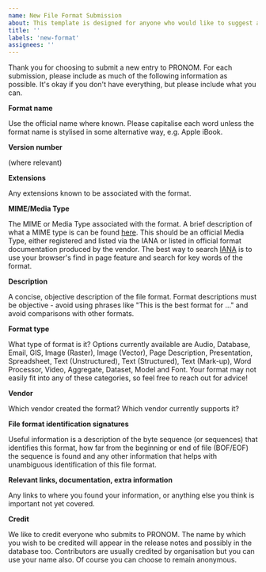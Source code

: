 ```yaml
---
name: New File Format Submission
about: This template is designed for anyone who would like to suggest a new file format for PRONOM
title: ''
labels: 'new-format'
assignees: ''
---
```


Thank you for choosing to submit a new entry to PRONOM. For each submission, please include as much of the following information as possible. It's okay if you don't have everything, but please include what you can.

**Format name**

Use the official name where known. Please capitalise each word unless the format name is stylised in some alternative way, e.g. Apple iBook.

**Version number**

(where relevant)

**Extensions**

Any extensions known to be associated with the format.

**MIME/Media Type**

The MIME or Media Type associated with the format. A brief description of what a MIME type is can be found [here](https://developer.mozilla.org/en-US/docs/Web/HTTP/Basics_of_HTTP/MIME_types). This should be an official Media Type, either registered and listed via the IANA or listed in official format documentation produced by the vendor. The best way to search [IANA](https://www.iana.org/assignments/media-types/media-types.xhtml) is to use your browser's find in page feature and search for key words of the format.

**Description**

A concise, objective description of the file format. Format descriptions must be objective - avoid using phrases like "This is the best format for …" and avoid comparisons with other formats.

**Format type**

What type of format is it? Options currently available are Audio, Database, Email, GIS, Image (Raster), Image (Vector), Page Description, Presentation, Spreadsheet, Text (Unstructured), Text (Structured), Text (Mark-up), Word Processor, Video, Aggregate, Dataset, Model and Font. Your format may not easily fit into any of these categories, so feel free to reach out for advice!

**Vendor**

Which vendor created the format? Which vendor currently supports it?

**File format identification signatures**

Useful information is a description of the byte sequence (or sequences) that identifies this format, how far from the beginning or end of file (BOF/EOF) the sequence is found and any other information that helps with unambiguous identification of this file format.

**Relevant links, documentation, extra information**

Any links to where you found your information, or anything else you think is important not yet covered.

**Credit**

We like to credit everyone who submits to PRONOM. The name by which you wish to be credited will appear in the release notes and possibly in the database too. Contributors are usually credited by organisation but you can use your name also. Of course you can choose to remain anonymous.
